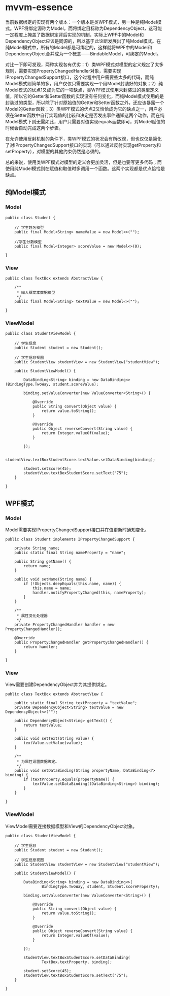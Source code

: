 # mvvm-essence

当前数据绑定的实现有两个版本：一个版本是类WPF模式，另一种是纯Model模式。WPF将绑定源称为Model，而将绑定目标称为DependencyObject，这可能一定程度上掩盖了数据绑定背后实现的机制，实际上WPF中的Model和DependencyObject应该是同源的，所以基于此论断发展出了纯Model模式。在纯Model模式中，所有的Model都是可绑定的，这样就将WPF中的Model和DependencyObject合并成为一个概念——BindableModel，可绑定的Model。

对比一下即可发现，两种实现各有优劣：1）类WPF模式对模型的定义规定了太多规则，需要实现PropertyChangedHandler对象，需要实现IPropertyChangedSupport接口，这个过程中用户需要些太多的代码，而纯Model模式则简单的多，用户仅仅只需要实现一个用Model封装好的对象；2）纯Model模式的优点1又成为它的一项缺点，类WPF模式使用未封装过的类型定义值，所以它的Getter和Setter函数的实现没有任何变化，而纯Model模式使用的是封装过的类型，所以除了针对原始值的Getter和Setter函数之外，还应该暴露一个Model的Getter函数；3）类WPF模式的优点2又恰恰成为它的缺点之一，用户必须在Setter函数中自行实现值的比较和决定是否发出事件通知这两个动作，而在纯Model模式下则无需如此，用户只需要对值实现equals函数即可，对Model赋值的时候会自动完成这两个步骤。

在允许使用反射机制的条件下，类WPF模式的状况会有所改观，但也仅仅是简化了对IPropertyChangedSupport接口的实现（可以通过反射实现getProperty和setProperty），对模型的其他约束仍然是必须的。

总的来说，使用类WPF模式对模型的定义会更加灵活，但是也要写更多代码；而使用纯Model模式则在赋值和取值时多调用一个函数。这两个实现都是优点恰恰是缺点。

## 纯Model模式

### Model

```
public class Student {

    // 学生姓名模型
    public final Model<String> nameValue = new Model<>("");

    //学生分数模型
    public final Model<Integer> scoreValue = new Model<>(0);

}
```

### View

```
public class TextBox extends AbstractView {

    /**
     * 输入框文本数据模型
     */
    public final Model<String> textValue = new Model<>("");

}
```


### ViewModel

```
public class StudentViewModel {

    // 学生信息
    public Student student = new Student();

    // 学生信息视图
    public StudentView studentView = new StudentView("studentView");

    public StudentViewModel() {

        DataBinding<String> binding = new DataBinding<>(BindingType.TwoWay, student.scoreValue);

        binding.setValueConverter(new ValueConverter<String>() {

            @Override
            public String convert(Object value) {
                return value.toString();
            }

            @Override
            public Object reverseConvert(String value) {
                return Integer.valueOf(value);
            }

        });

        studentView.textBoxStudentScore.textValue.setDataBinding(binding);

        student.setScore(45);
        studentView.textBoxStudentScore.setText("75");
    }

}
```

## WPF模式

### Model

Model需要实现IPropertyChangedSupport接口并在值更新时通知变化。

```
public class Student implements IPropertyChangedSupport {

    private String name;
    public static final String nameProperty = "name";

    public String getName() {
        return name;
    }

    public void setName(String name) {
		if (!Objects.deepEquals(this.name, name)) {
			this.name = name;
			handler.notifyPropertyChanged(this, nameProperty);
		}
    }

    /**
     * 属性变化处理器
     */
    private PropertyChangedHandler handler = new PropertyChangedHandler();

    @Override
    public PropertyChangedHandler getPropertyChangedHandler() {
        return handler;
    }

}
```

### View 

View需要创建DependencyObject并为其提供绑定。

```
public class TextBox extends AbstractView {

    public static final String textProperty = "textValue";
    private DependencyObject<String> textValue = new DependencyObject<>("");

    public DependencyObject<String> getText() {
        return textValue;
    }

    public void setText(String value) {
        textValue.setValue(value);
    }

    /**
     * 为属性设置数据绑定。
     */
    public void setDataBinding(String propertyName, DataBinding<?> binding) {
        if (textProperty.equals(propertyName)) {
            textValue.setDataBinding((DataBinding<String>) binding);
        }
    }

}
```

### ViewModel

ViewModel需要连接数据模型和View的DependencyObject对象。

```
public class StudentViewModel {

    // 学生信息
    public Student student = new Student();

    // 学生信息视图
    public StudentView studentView = new StudentView("studentView");

    public StudentViewModel() {

        DataBinding<String> binding = new DataBinding<>(
                BindingType.TwoWay, student, Student.scoreProperty);

        binding.setValueConverter(new ValueConverter<String>() {

            @Override
            public String convert(Object value) {
                return value.toString();
            }

            @Override
            public Object reverseConvert(String value) {
                return Integer.valueOf(value);
            }

        });

        studentView.textBoxStudentScore.setDataBinding(
                TextBox.textProperty, binding);
		
        student.setScore(45);
        studentView.textBoxStudentScore.setText("75");
    }

}
```
